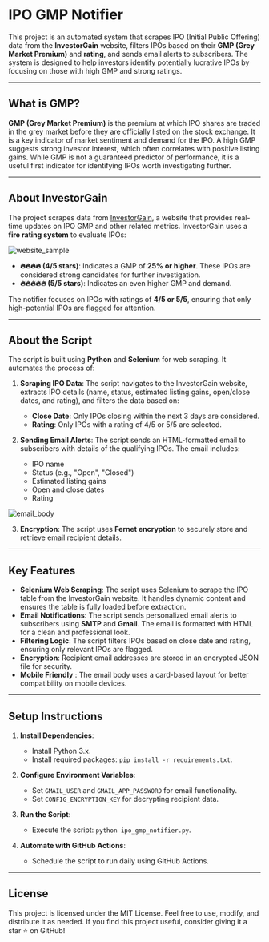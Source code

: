 # IPO GMP Notifier

This project is an automated system that scrapes IPO (Initial Public Offering) data from the **InvestorGain** website, filters IPOs based on their **GMP (Grey Market Premium)** and **rating**, and sends email alerts to subscribers. The system is designed to help investors identify potentially lucrative IPOs by focusing on those with high GMP and strong ratings.

---

## What is GMP?

**GMP (Grey Market Premium)** is the premium at which IPO shares are traded in the grey market before they are officially listed on the stock exchange. It is a key indicator of market sentiment and demand for the IPO. A high GMP suggests strong investor interest, which often correlates with positive listing gains. While GMP is not a guaranteed predictor of performance, it is a useful first indicator for identifying IPOs worth investigating further.

---

## About InvestorGain

The project scrapes data from [InvestorGain](https://www.investorgain.com/report/live-ipo-gmp/331/), a website that provides real-time updates on IPO GMP and other related metrics. InvestorGain uses a **fire rating system** to evaluate IPOs:

![website_sample](<images/website_info.png>)

- **🔥🔥🔥🔥 (4/5 stars)**: Indicates a GMP of **25% or higher**. These IPOs are considered strong candidates for further investigation.
- **🔥🔥🔥🔥🔥 (5/5 stars)**: Indicates an even higher GMP and demand.

The notifier focuses on IPOs with ratings of **4/5 or 5/5**, ensuring that only high-potential IPOs are flagged for attention.

---

## About the Script

The script is built using **Python** and **Selenium** for web scraping. It automates the process of:

1. **Scraping IPO Data**: The script navigates to the InvestorGain website, extracts IPO details (name, status, estimated listing gains, open/close dates, and rating), and filters the data based on:
   - **Close Date**: Only IPOs closing within the next 3 days are considered.
   - **Rating**: Only IPOs with a rating of 4/5 or 5/5 are selected.

2. **Sending Email Alerts**: The script sends an HTML-formatted email to subscribers with details of the qualifying IPOs. The email includes:
   - IPO name
   - Status (e.g., "Open", "Closed")
   - Estimated listing gains
   - Open and close dates
   - Rating

![email_body](<images/email_body.png>)

3. **Encryption**: The script uses **Fernet encryption** to securely store and retrieve email recipient details.

---

## Key Features

- **Selenium Web Scraping**: The script uses Selenium to scrape the IPO table from the InvestorGain website. It handles dynamic content and ensures the table is fully loaded before extraction.
- **Email Notifications**: The script sends personalized email alerts to subscribers using **SMTP** and **Gmail**. The email is formatted with HTML for a clean and professional look.
- **Filtering Logic**: The script filters IPOs based on close date and rating, ensuring only relevant IPOs are flagged.
- **Encryption**: Recipient email addresses are stored in an encrypted JSON file for security.
- **Mobile Friendly** : The email body uses a card-based layout for better compatibility on mobile devices.

---

## Setup Instructions

1. **Install Dependencies**:
   - Install Python 3.x.
   - Install required packages: `pip install -r requirements.txt`.

2. **Configure Environment Variables**:
   - Set `GMAIL_USER` and `GMAIL_APP_PASSWORD` for email functionality.
   - Set `CONFIG_ENCRYPTION_KEY` for decrypting recipient data.

3. **Run the Script**:
   - Execute the script: `python ipo_gmp_notifier.py`.

4. **Automate with GitHub Actions**:
   - Schedule the script to run daily using GitHub Actions.

---

## License

This project is licensed under the MIT License. Feel free to use, modify, and distribute it as needed.
If you find this project useful, consider giving it a star ⭐ on GitHub!
